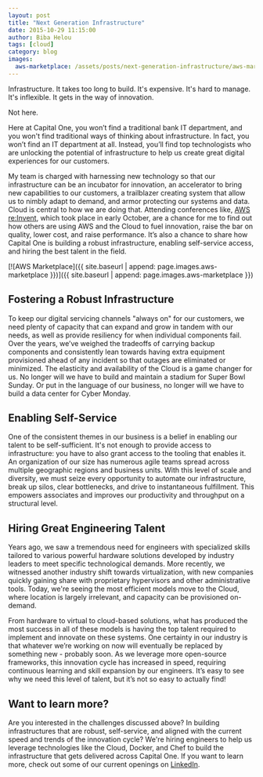 ```yaml
---
layout: post
title: "Next Generation Infrastructure"
date: 2015-10-29 11:15:00
author: Biba Helou
tags: [cloud]
category: blog
images:
  aws-marketplace: /assets/posts/next-generation-infrastructure/aws-marketplace.jpeg
---
```

Infrastructure. It takes too long to build. It's expensive. It's hard to manage. It's inflexible. It gets in the way of innovation.

<!--more-->

Not here. 

Here at Capital One, you won’t find a traditional bank IT department, and you won't find traditional ways of thinking about infrastructure. In fact, you won’t find an IT department at all. Instead, you’ll find top technologists who are unlocking the potential of infrastructure to help us create great digital experiences for our customers.

My team is charged with harnessing new technology so that our infrastructure can be an incubator for innovation, an accelerator to bring new capabilities to our customers, a trailblazer creating system that allow us to nimbly adapt to demand, and armor protecting our systems and data. Cloud is central to how we are doing that. Attending conferences like, [AWS re:Invent](https://reinvent.awsevents.com/), which took place in early October, are a chance for me to find out how others are using AWS and the Cloud to fuel innovation, raise the bar on quality, lower cost, and raise performance. It’s also a chance to share how Capital One is building a robust infrastructure, enabling self-service access, and hiring the best talent in the field.

[![AWS Marketplace]({{ site.baseurl | append: page.images.aws-marketplace }})]({{ site.baseurl | append: page.images.aws-marketplace }})

## Fostering a Robust Infrastructure
To keep our digital servicing channels "always on" for our customers, we need plenty of capacity that can expand and grow in tandem with our needs, as well as provide resiliency for when individual components fail.  Over the years, we’ve weighed the tradeoffs of carrying backup components and consistently lean towards having extra equipment provisioned ahead of any incident so that outages are eliminated or minimized. The elasticity and availability of the Cloud is a game changer for us. No longer will we have to build and maintain a stadium for Super Bowl Sunday. Or put in the language of our business, no longer will we have to build a data center for Cyber Monday. 

## Enabling Self-Service
One of the consistent themes in our business is a belief in enabling our talent to be self-sufficient.  It's not enough to provide access to infrastructure: you have to also grant access to the tooling that enables it. An organization of our size has numerous agile teams spread across multiple geographic regions and business units.  With this level of scale and diversity, we must seize every opportunity to automate our infrastructure, break up silos, clear bottlenecks, and drive to instantaneous fulfillment. This empowers associates and improves our productivity and throughput on a structural level.

## Hiring Great Engineering Talent
Years ago, we saw a tremendous need for engineers with specialized skills tailored to various powerful hardware solutions developed by industry leaders to meet specific technological demands. More recently, we witnessed another industry shift towards virtualization, with new companies quickly gaining share with proprietary hypervisors and other administrative tools.  Today, we're seeing the most efficient models move to the Cloud, where location is largely irrelevant, and capacity can be provisioned on-demand.

From hardware to virtual to cloud-based solutions, what has produced the most success in all of these models is having the top talent required to implement and innovate on these systems.  One certainty in our industry is that whatever we’re working on now will eventually be replaced by something new - probably soon. As we leverage more open-source frameworks, this innovation cycle has increased in speed, requiring continuous learning and skill expansion by our engineers. It’s easy to see why we need this level of talent, but it’s not so easy to actually find!

## Want to learn more?
Are you interested in the challenges discussed above? In building infrastructures that are robust, self-service, and aligned with the current speed and trends of the innovation cycle?  We're hiring engineers to help us leverage technologies like the Cloud, Docker, and Chef to build the infrastructure that gets delivered across Capital One.  If you want to learn more, check out some of our current openings on [LinkedIn](https://www.linkedin.com/company/capital-one/careers).
